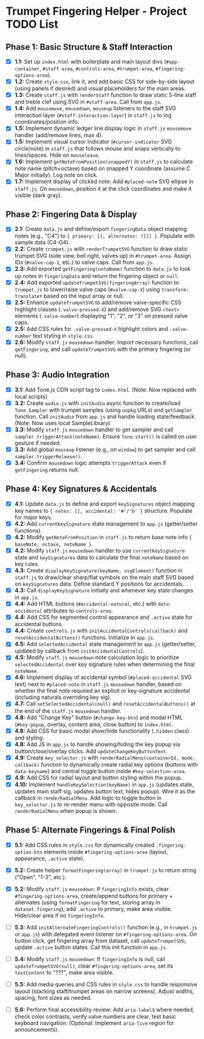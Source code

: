# Trumpet Fingering Helper - Project TODO List

## Phase 1: Basic Structure & Staff Interaction

* [X] **1.1:** Set up `index.html` with boilerplate and main layout divs (`#app-container`, `#staff-area`, `#controls-area`, `#trumpet-area`, `#fingering-options-area`).
* [X] **1.2:** Create `style.css`, link it, and add basic CSS for side-by-side layout (using panels if desired) and visual placeholders for the main areas.
* [X] **1.3:** Create `staff.js` with `renderStaff` function to draw static 5-line staff and treble clef using SVG in `#staff-area`. Call from `app.js`.
* [X] **1.4:** Add `mousemove`, `mousedown`, `mouseup` listeners to the staff SVG interaction layer (`#staff-interaction-layer`) in `staff.js` to log coordinates/position info.
* [X] **1.5:** Implement dynamic ledger line display logic in `staff.js` `mousemove` handler (add/remove lines, max 4).
* [X] **1.5:** Implement visual cursor indicator (`#cursor-indicator` SVG circle/note) in `staff.js` that follows mouse and snaps vertically to lines/spaces. Hide on `mouseleave`.
* [X] **1.6:** Implement `getNoteFromPosition(snappedY)` in `staff.js` to calculate note name (pitch+octave) based on snapped Y coordinate (assume C Major initially). Log note on click.
* [X] **1.7:** Implement display of clicked note: Add `#placed-note` SVG ellipse in `staff.js`. On `mousedown`, position it at the click coordinates and make it visible (dark gray).

## Phase 2: Fingering Data & Display

* [X] **2.1:** Create `data.js` and define/export `fingeringData` object mapping notes (e.g., "C4") to `{ primary: [], alternates: [[]] }`. Populate with sample data (C4-G4).
* [X] **2.2:** Create `trumpet.js` with `renderTrumpetSVG` function to draw static trumpet SVG (side view, bell right, valves up) in `#trumpet-area`. Assign IDs (`#valve-cap-1`, etc.) to valve caps. Call from `app.js`.
* [X] **2.3:** Add exported `getFingering(noteName)` function to `data.js` to look up notes in `fingeringData` and return the fingering object or `null`.
* [X] **2.4:** Add exported `updateTrumpetSVG(fingeringArray)` function to `trumpet.js` to lower/raise valve caps (`#valve-cap-X`) using `transform: translateY` based on the input array or null.
* [X] **2.5:** Enhance `updateTrumpetSVG` to add/remove valve-specific CSS highlight classes (`.valve-pressed-X`) and add/remove SVG `<text>` elements (`.valve-number`) displaying "1", "2", or "3" on pressed valve caps.
* [X] **2.5:** Add CSS rules for `.valve-pressed-X` highlight colors and `.valve-number` text styling in `style.css`.
* [X] **2.6:** Modify `staff.js` `mousedown` handler: Import necessary functions, call `getFingering`, and call `updateTrumpetSVG` with the primary fingering (or null).

## Phase 3: Audio Integration

* [X] **3.1:** Add Tone.js CDN script tag to `index.html`. (Note: Now replaced with local scripts)
* [X] **3.2:** Create `audio.js` with `initAudio` async function to create/load `Tone.Sampler` with trumpet samples (using `unpkg` URLs) and `getSampler` function. Call `initAudio` from `app.js` and handle loading state/feedback. (Note: Now uses local SampleLibrary)
* [X] **3.3:** Modify `staff.js` `mousedown` handler to get sampler and call `sampler.triggerAttack(noteName)`. Ensure `Tone.start()` is called on user gesture if needed.
* [X] **3.3:** Add global `mouseup` listener (e.g., on `window`) to get sampler and call `sampler.triggerRelease()`.
* [X] **3.4:** Confirm `mousedown` logic attempts `triggerAttack` even if `getFingering` returns null.

## Phase 4: Key Signatures & Accidentals

* [X] **4.1:** Update `data.js` to define and export `keySignatures` object mapping key names to `{ notes: [], accidental: '#'/'b' }` structure. Populate for major keys.
* [X] **4.2:** Add `currentKeySignature` state management to `app.js` (getter/setter functions).
* [X] **4.2:** Modify `getNoteFromPosition` in `staff.js` to return base note info `{ baseNote, octave, noteName }`.
* [X] **4.2:** Modify `staff.js` `mousedown` handler to use `currentKeySignature` state and `keySignatures` data to calculate the final `noteName` based on key rules.
* [X] **4.3:** Create `displayKeySignature(keyName, svgElement)` function in `staff.js` to draw/clear sharp/flat symbols on the main staff SVG based on `keySignatures` data. Define standard Y positions for accidentals.
* [X] **4.3:** Call `displayKeySignature` initially and whenever key state changes in `app.js`.
* [X] **4.4:** Add HTML buttons (`#accidental-natural`, etc.) with `data-accidental` attributes to `controls-area`.
* [X] **4.4:** Add CSS for segmented control appearance and `.active` state for accidental buttons.
* [X] **4.4:** Create `controls.js` with `initAccidentalControls(callback)` and `resetAccidentalButtons()` functions. Initialize in `app.js`.
* [X] **4.5:** Add `selectedAccidental` state management to `app.js` (getter/setter, updated by callback from `initAccidentalControls`).
* [X] **4.5:** Modify `staff.js` `mousedown` note calculation logic to prioritize `selectedAccidental` over key signature rules when determining the final `noteName`.
* [X] **4.6:** Implement display of accidental symbol (`#placed-accidental` SVG text) next to `#placed-note` in `staff.js` `mousedown` handler, based on whether the final note required an explicit or key-signature accidental (including naturals overriding key sig).
* [X] **4.7:** Call `setSelectedAccidental(null)` and `resetAccidentalButtons()` at the end of the `staff.js` `mousedown` handler.
* [X] **4.8:** Add "Change Key" button (`#change-key-btn`) and modal HTML (`#key-popup`, overlay, content area, close button) to `index.html`.
* [X] **4.8:** Add CSS for basic modal show/hide functionality (`.hidden` class) and styling.
* [X] **4.8:** Add JS in `app.js` to handle showing/hiding the key popup via button/close/overlay clicks. Add `updateChangeKeyButtonText`.
* [X] **4.9:** Create `key_selector.js` with `renderRadialMenu(containerId, mode, callback)` function to dynamically create radial key options (buttons with `data-keyname`) and central toggle button inside `#key-selection-area`.
* [X] **4.9:** Add CSS for radial layout and button styling within the popup.
* [X] **4.10:** Implement `handleKeySelection(keyName)` in `app.js` (updates state, updates main staff sig, updates button text, hides popup). Wire it as the callback in `renderRadialMenu`. Add logic to toggle button in `key_selector.js` to re-render menu with opposite mode. Call `renderRadialMenu` when popup is shown.

## Phase 5: Alternate Fingerings & Final Polish

* [X] **5.1:** Add CSS rules in `style.css` for dynamically created `.fingering-option-btn` elements inside `#fingering-options-area` (layout, appearance, `.active` state).
* [X] **5.2:** Create helper `formatFingering(array)` in `trumpet.js` to return string ("Open", "1-3", etc.).
* [X] **5.2:** Modify `staff.js` `mousedown`: If `fingeringInfo` exists, clear `#fingering-options-area`, create/append buttons for primary + alternates (using `formatFingering` for text, storing array in `dataset.fingering`), add `.active` to primary, make area visible. Hide/clear area if no `fingeringInfo`.
* [ ] **5.3:** Add `initAlternateFingeringControls()` function (e.g., in `trumpet.js` or `app.js`) with delegated event listener on `#fingering-options-area`. On button click, get fingering array from dataset, call `updateTrumpetSVG`, update `.active` button states. Call this init function in `app.js`.
* [ ] **5.4:** Modify `staff.js` `mousedown`: If `fingeringInfo` is null, call `updateTrumpetSVG(null)`, clear `#fingering-options-area`, set its `textContent` to "???", make area visible.
* [ ] **5.5:** Add media queries and CSS rules in `style.css` to handle responsive layout (stacking staff/trumpet areas on narrow screens). Adjust widths, spacing, font sizes as needed.
* [ ] **5.6:** Perform final accessibility review: Add `aria-label`s where needed, check color contrasts, verify valve numbers are clear, test basic keyboard navigation. (Optional: Implement `aria-live` region for announcements).

